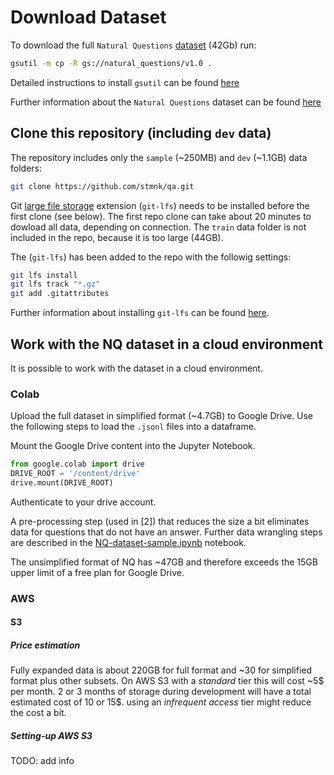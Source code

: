 # Download Dataset

To download the full `Natural Questions` [dataset](https://ai.google.com/research/NaturalQuestions/download) (42Gb) run:

```bash
gsutil -m cp -R gs://natural_questions/v1.0 .
```

Detailed instructions to install `gsutil` can be found [here](https://cloud.google.com/storage/docs/gsutil_install)

Further information about the `Natural Questions` dataset can be found [here](https://ai.google.com/research/NaturalQuestions/dataset)

## Clone this repository (including `dev` data)

The repository includes only the `sample` (~250MB) and `dev` (~1.1GB) data folders:

```bash
git clone https://github.com/stmnk/qa.git
```

Git [large file storage](https://git-lfs.github.com/) extension (`git-lfs`) needs to be installed before the first clone (see below). The first repo clone can take about 20 minutes to dowload all data, depending on connection. The `train` data folder is not included in the repo, because it is too large (44GB).

The (`git-lfs`) has been added to the repo with the followig settings:

```bash
git lfs install
git lfs track "*.gz"
git add .gitattributes
```

Further information about installing `git-lfs` can be found [here](https://git-lfs.github.com/).

## Work with the NQ dataset in a cloud environment

It is possible to work with the dataset in a cloud environment.

### Colab

Upload the full dataset in simplified format (~4.7GB) to Google Drive. Use the following steps to load the `.jsonl` files into a dataframe.

Mount the Google Drive content into the Jupyter Notebook.

```python
from google.colab import drive
DRIVE_ROOT = '/content/drive'
drive.mount(DRIVE_ROOT)
```

Authenticate to your drive account.

A pre-processing step (used in [2]) that reduces the size a bit eliminates data for questions that do not have an answer. Further data wrangling steps are described in the [NQ-dataset-sample.ipynb](sample/NQ-dataset-sample.ipynb) notebook.

The unsimplified format of NQ has ~47GB and therefore exceeds the 15GB upper limit of a free plan for Google Drive.

### AWS

#### S3

##### Price estimation

Fully expanded data is about 220GB for full format and ~30 for simplified format plus other subsets. On AWS S3 with a *standard* tier this will cost ~5$ per month. 2 or 3 months of storage during development will have a total estimated cost of 10 or 15$. using an *infrequent access* tier might reduce the cost a bit.

##### Setting-up AWS S3

TODO: add info
